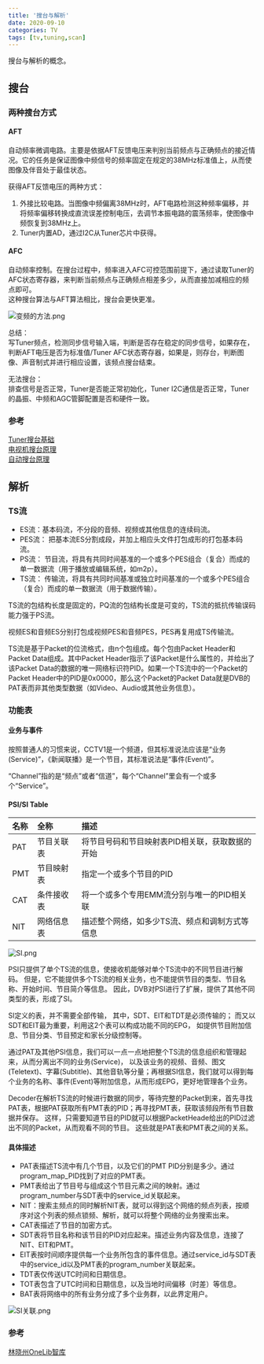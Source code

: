 ```yaml
---
title: '搜台与解析'
date: 2020-09-10
categories: TV
tags: [tv,tuning,scan]
---
```


搜台与解析的概念。  

<!-- more -->


## **搜台**  
### 两种搜台方式
#### AFT  
自动频率微调电路。主要是依据AFT反馈电压来判别当前频点与正确频点的接近情况。它的任务是保证图像中频信号的频率固定在规定的38MHz标准值上，从而使图像及伴音处于最佳状态。  

获得AFT反馈电压的两种方式：  
1. 外接比较电路。当图像中频偏离38MHz时，AFT电路检测这种频率偏移，并将频率偏移转换成直流误差控制电压，去调节本振电路的震荡频率，使图像中频恢复到38MHz上。  
2. Tuner内置AD，通过I2C从Tuner芯片中获得。  

#### AFC  
自动频率控制。在搜台过程中，频率进入AFC可控范围前提下，通过读取Tuner的AFC状态寄存器，来判断当前频点与正确频点相差多少，从而直接加减相应的频点即可。  
这种搜台算法与AFT算法相比，搜台会更快更准。  

![变频的方法.png](https://i.loli.net/2020/09/09/fldZ8jAH1FeuNI5.png)  

总结：  
写Tuner频点，检测同步信号输入端，判断是否存在稳定的同步信号，如果存在，判断AFT电压是否为标准值/Tuner AFC状态寄存器，如果是，则存台，判断图像、声音制式并进行相应设置，该频点搜台结束。  

无法搜台：  
排查信号是否正常，Tuner是否能正常初始化，Tuner I2C通信是否正常，Tuner的晶振、中频和AGC管脚配置是否和硬件一致。  

### 参考  
[Tuner搜台基础](https://wenku.baidu.com/view/bd0cefd133d4b14e85246882.html)  
[电视机搜台原理](https://wenku.baidu.com/view/168d33e60975f46527d3e126.html)  
[自动搜台原理](https://wenku.baidu.com/view/3b771f8b84868762caaed514)  


## **解析**  
### TS流  
- ES流：基本码流，不分段的音频、视频或其他信息的连续码流。  
- PES流： 把基本流ES分割成段，并加上相应头文件打包成形的打包基本码流。  
- PS流： 节目流，将具有共同时间基准的一个或多个PES组合（复合）而成的单一数据流（用于播放或编辑系统，如m2p）。  
- TS流： 传输流，将具有共同时间基准或独立时间基准的一个或多个PES组合（复合）而成的单一数据流（用于数据传输）。  

TS流的包结构长度是固定的，PQ流的包结构长度是可变的，TS流的抵抗传输误码能力强于PS流。  

视频ES和音频ES分别打包成视频PES和音频PES，PES再复用成TS传输流。  

TS流是基于Packet的位流格式，由n个包组成。每个包由Packet Header和Packet Data组成。其中Packet Header指示了该Packet是什么属性的，并给出了该Packet Data的数据的唯一网络标识符PID。如果一个TS流中的一个Packet的Packet Header中的PID是0x0000，那么这个Packet的Packet Data就是DVB的PAT表而非其他类型数据（如Video、Audio或其他业务信息）。  

### 功能表  
#### 业务与事件  
按照普通人的习惯来说，CCTV1是一个频道，但其标准说法应该是“业务(Service)”，《新闻联播》是一个节目，其标准说法是“事件(Event)”。  

“Channel”指的是“频点”或者“信道”，每个“Channel”里会有一个或多个“Service”。  

#### PSI/SI Table  

| 名称 | 全称       | 描述 |
| :--- | :---       | :--- |
| PAT  | 节目关联表 | 将节目号码和节目映射表PID相关联，获取数据的开始 |
| PMT  | 节目映射表 | 指定一个或多个节目的PID |
| CAT  | 条件接收表 | 将一个或多个专用EMM流分别与唯一的PID相关联 |
| NIT  | 网络信息表 | 描述整个网络，如多少TS流、频点和调制方式等信息 |

![SI.png](https://i.loli.net/2020/09/09/put7hxKGnPaQFE9.png)  

PSI只提供了单个TS流的信息，使接收机能够对单个TS流中的不同节目进行解码。 但是，它不能提供多个TS流的相关业务，也不能提供节目的类型、节目名称、开始时间、节目简介等信息。 因此，DVB对PSI进行了扩展，提供了其他不同类型的表，形成了SI。  

SI定义的表，并不需要全部传输， 其中，SDT、EIT和TDT是必须传输的； 而又以SDT和EIT最为重要，利用这2个表可以构成功能不同的EPG， 如提供节目附加信息、节目分类、节目预定和家长分级控制等。  

通过PAT及其他PSI信息，我们可以一点一点地把整个TS流的信息组织和管理起来，从而分离出不同的业务(Service)， 以及该业务的视频、音频、图文(Teletext)、字幕(Subtitle)、其他音轨等分量；再根据SI信息，我们就可以得到每个业务的名称、事件(Event)等附加信息，从而形成EPG，更好地管理各个业务。  

Decoder在解析TS流的时候进行数据的同步，等待完整的Packet到来，首先寻找PAT表，根据PAT获取所有PMT表的PID；再寻找PMT表，获取该频段所有节目数据并保存。 这样，只需要知道节目的PID就可以根据PacketHeade给出的PID过滤出不同的Packet，从而观看不同的节目。 这些就是PAT表和PMT表之间的关系。  

#### 具体描述  
- PAT表描述TS流中有几个节目，以及它们的PMT PID分别是多少。通过program_map_PID找到了对应的PMT表。  
- PMT表给出了节目号与组成这个节目元素之间的映射。通过program_number与SDT表中的service_id关联起来。    
- NIT：搜索主频点的同时解析NIT表，就可以得到这个网络的频点列表，按顺序对这个列表的频点锁频、解析，就可以将整个网络的业务搜索出来。  
- CAT表描述了节目的加密方式。  
- SDT表将节目名称和该节目的PID对应起来。描述业务内容及信息，连接了NIT、EIT和PMT。    
- EIT表按时间顺序提供每一个业务所包含的事件信息。通过service_id与SDT表中的service_id以及PMT表的program_number关联起来。  
- TDT表仅传送UTC时间和日期信息。  
- TOT表包含了UTC时间和日期信息，以及当地时间偏移（时差）等信息。  
- BAT表将网络中的所有业务分成了多个业务群，以此界定用户。  

![SI关联.png](https://i.loli.net/2020/09/09/PEXyujYZ24xVUMh.png)  

### 参考  
[林晓州OneLib智库](https://www.onelib.biz/doc/stb/)  

